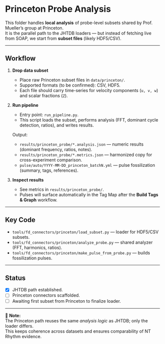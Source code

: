 # Princeton Probe Analysis

This folder handles **local analysis** of probe-level subsets shared by Prof. Mueller’s group at Princeton.  
It is the parallel path to the JHTDB loaders — but instead of fetching live from SOAP, we start from **subset files** (likely HDF5/CSV).

---

## Workflow

1. **Drop data subset**  
   - Place raw Princeton subset files in `data/princeton/`.  
   - Supported formats (to be confirmed): CSV, HDF5.  
   - Each file should carry time-series for velocity components (`u, v, w`) and scalar fractions (`Z`).

2. **Run pipeline**  
   - Entry point: `run_pipeline.py`.  
   - This script loads the subset, performs analysis (FFT, dominant cycle detection, ratios), and writes results.  

   Output:
   - `results/princeton_probe/*.analysis.json` — numeric results (dominant frequency, ratios, notes).  
   - `results/princeton_probe/*.metrics.json` — harmonized copy for cross-experiment comparison.  
   - `pulse/auto/YYYY-MM-DD_princeton_batchN.yml` — pulse fossilization (summary, tags, references).  

3. **Inspect results**  
   - See metrics in `results/princeton_probe/`.  
   - Pulses will surface automatically in the Tag Map after the **Build Tags & Graph** workflow.

---

## Key Code

- `tools/fd_connectors/princeton/load_subset.py` — loader for HDF5/CSV subsets.  
- `tools/fd_connectors/princeton/analyze_probe.py` — shared analyzer (FFT, harmonics, ratios).  
- `tools/fd_connectors/princeton/make_pulse_from_probe.py` — builds fossilization pulses.  

---

## Status

- [x] JHTDB path established.  
- [ ] Princeton connectors scaffolded.  
- [ ] Awaiting first subset from Princeton to finalize loader.  

---

📌 **Note:**  
The Princeton path reuses the same *analysis logic* as JHTDB; only the loader differs.  
This keeps coherence across datasets and ensures comparability of NT Rhythm evidence.
